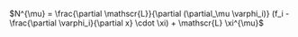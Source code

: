 $N^{\mu} = \frac{\partial \mathscr{L}}{\partial (\partial_\mu \varphi_i)} (f_i - \frac{\partial \varphi_i}{\partial x} \cdot \xi) + \mathscr{L} \xi^{\mu}$